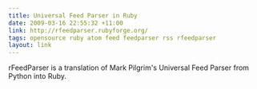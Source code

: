 ```yaml
---
title: Universal Feed Parser in Ruby
date: 2009-03-16 22:55:32 +11:00
link: http://rfeedparser.rubyforge.org/
tags: opensource ruby atom feed feedparser rss rfeedparser
layout: link
---
```

rFeedParser is a translation of Mark Pilgrim's Universal Feed Parser from Python into Ruby.
